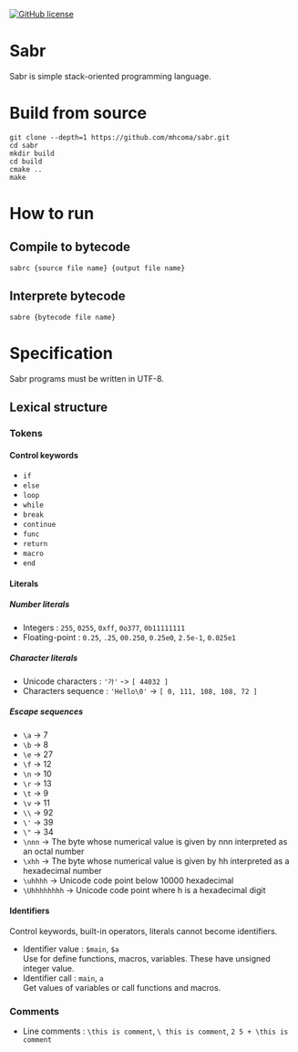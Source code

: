 [![GitHub license](https://img.shields.io/github/license/mhcoma/sabr?style=for-the-badge)](https://github.com/mhcoma/sabr/blob/main/LICENSE)

# Sabr
Sabr is simple stack-oriented programming language.

# Build from source
```
git clone --depth=1 https://github.com/mhcoma/sabr.git
cd sabr
mkdir build
cd build
cmake ..
make
```

# How to run
## Compile to bytecode
```
sabrc {source file name} {output file name}
```
## Interprete bytecode
```
sabre {bytecode file name}
```

# Specification
Sabr programs must be written in UTF-8.
## Lexical structure
### Tokens
#### Control keywords
* `if`
* `else`
* `loop`
* `while`
* `break`
* `continue`
* `func`
* `return`
* `macro`
* `end`
#### Literals
##### Number literals
* Integers : `255`, `0255`, `0xff`, `0o377`, `0b11111111`
* Floating-point : `0.25`, `.25`, `00.250`, `0.25e0`, `2.5e-1`, `0.025e1`
##### Character literals
* Unicode characters : `'가'` -> `[ 44032 ]`
* Characters sequence : `'Hello\0'` -> `[ 0, 111, 108, 108, 72 ]`
##### Escape sequences
* `\a` -> 7
* `\b` -> 8
* `\e` -> 27
* `\f` -> 12
* `\n` -> 10
* `\r` -> 13
* `\t` -> 9
* `\v` -> 11
* `\\` -> 92
* `\'` -> 39
* `\"` -> 34
* `\nnn` -> The byte whose numerical value is given by nnn interpreted as an octal number
* `\xhh` -> The byte whose numerical value is given by hh interpreted as a hexadecimal number
* `\uhhhh` -> Unicode code point below 10000 hexadecimal
* `\Uhhhhhhhh` -> Unicode code point where h is a hexadecimal digit
#### Identifiers
Control keywords, built-in operators, literals cannot become identifiers.
* Identifier value : `$main`, `$a`  
Use for define functions, macros, variables. These have unsigned integer value.
* Identifier call : `main`, `a`  
Get values of variables or call functions and macros.
### Comments
* Line comments : `\this is comment`, `\ this is comment`, `2 5 + \this is comment`
